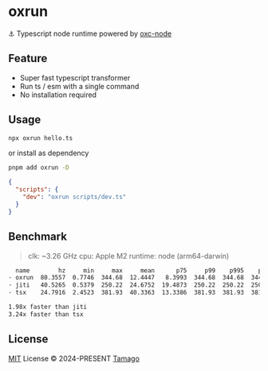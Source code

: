 # oxrun

⚓ Typescript node runtime powered by [oxc-node](https://github.com/oxc-project/oxc)

## Feature

- Super fast typescript transformer
- Run ts / esm with a single command
- No installation required

## Usage

```bash
npx oxrun hello.ts
```

or install as dependency

```bash
pnpm add oxrun -D
```

```json
{
  "scripts": {
    "dev": "oxrun scripts/dev.ts"
  }
}
```

## Benchmark

> clk: ~3.26 GHz
cpu: Apple M2
runtime: node (arm64-darwin)

```bash
  name        hz     min     max     mean      p75     p99    p995    p999       rme  samples
· oxrun  80.3557  0.7746  344.68  12.4447   8.3993  344.68  344.68  344.68   ±96.31%       57   fastest
· jiti   40.5265  0.5379  250.22  24.6752  19.4873  250.22  250.22  250.22   ±98.67%       22
· tsx    24.7916  2.4523  381.93  40.3363  13.3386  381.93  381.93  381.93  ±144.29%       14   slowest

1.98x faster than jiti
3.24x faster than tsx
```

## License

[MIT](./LICENSE) License © 2024-PRESENT [Tamago](https://github.com/tmg0)
